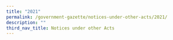 ```yaml
---
title: "2021"
permalink: /government-gazette/notices-under-other-acts/2021/
description: ""
third_nav_title: Notices under other Acts
---
```

